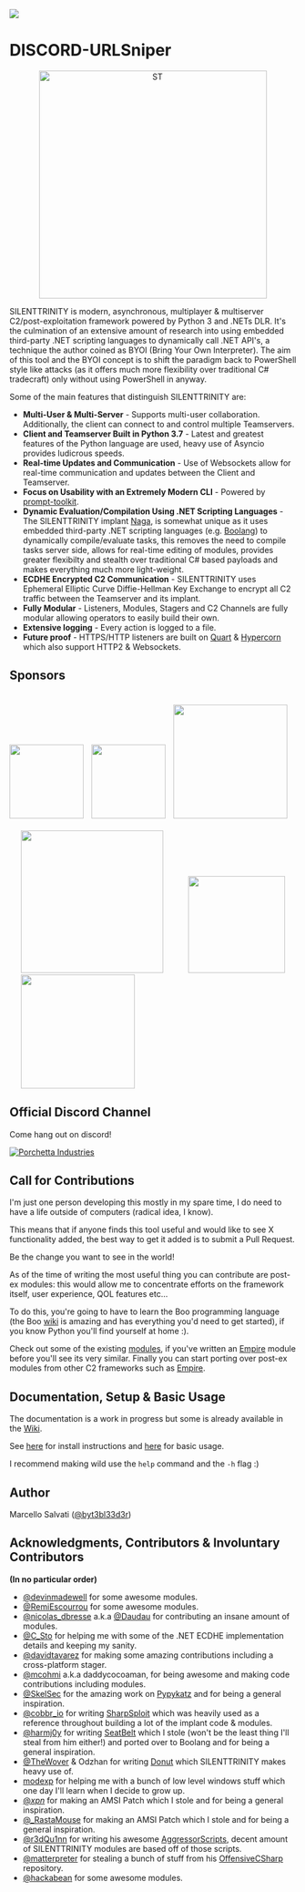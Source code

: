 ![](https://badgen.net/badge/DISCORD-URLSniper/4po/purple?icon=github)

# DISCORD-URLSniper

<p align="center">
  <img src="https://user-images.githubusercontent.com/5151193/45964397-e462e280-bfe2-11e8-88a7-69212e0f0355.png" width=400 height=400 alt="ST"/>
</p>

SILENTTRINITY is modern, asynchronous, multiplayer & multiserver C2/post-exploitation framework powered by Python 3 and .NETs DLR. It's the culmination of an extensive amount of research into using embedded third-party .NET scripting languages to dynamically call .NET API's, a technique the author coined as BYOI (Bring Your Own Interpreter). The aim of this tool and the BYOI concept is to shift the paradigm back to PowerShell style like attacks (as it offers much more flexibility over traditional C# tradecraft) only without using PowerShell in anyway.

Some of the main features that distinguish SILENTTRINITY are:
- **Multi-User & Multi-Server** - Supports multi-user collaboration. Additionally, the client can connect to and control multiple Teamservers.
- **Client and Teamserver Built in Python 3.7** - Latest and greatest features of the Python language are used, heavy use of Asyncio provides ludicrous speeds.
- **Real-time Updates and Communication** - Use of Websockets allow for real-time communication and updates between the Client and Teamserver.
- **Focus on Usability with an Extremely Modern CLI** - Powered by [prompt-toolkit](https://github.com/prompt-toolkit/python-prompt-toolkit).
- **Dynamic Evaluation/Compilation Using .NET Scripting Languages** - The SILENTTRINITY implant [Naga](https://github.com/byt3bl33d3r/Naga), is somewhat unique as it uses embedded third-party .NET scripting languages (e.g. [Boolang](https://github.com/boo-lang/boo)) to dynamically compile/evaluate tasks, this removes the need to compile tasks server side, allows for real-time editing of modules, provides greater flexibilty and stealth over traditional C# based payloads and makes everything much more light-weight.
- **ECDHE Encrypted C2 Communication** - SILENTTRINITY uses Ephemeral Elliptic Curve Diffie-Hellman Key Exchange to encrypt all C2 traffic between the Teamserver and its implant.
- **Fully Modular** - Listeners, Modules, Stagers and C2 Channels are fully modular allowing operators to easily build their own.
- **Extensive logging** - Every action is logged to a file.
- **Future proof** - HTTPS/HTTP listeners are built on [Quart](https://gitlab.com/pgjones/quart) & [Hypercorn](https://gitlab.com/pgjones/hypercorn) which also support HTTP2 & Websockets.

## Sponsors
[<img src="https://www.blackhillsinfosec.com/wp-content/uploads/2016/03/BHIS-logo-L-300x300.png" width="130" height="130"/>](https://www.blackhillsinfosec.com/)
[<img src="https://handbook.volkis.com.au/assets/img/Volkis_Logo_Brandpack.svg" width="130" hspace="10"/>](https://volkis.com.au)
[<img src="https://user-images.githubusercontent.com/5151193/85817125-875e0880-b743-11ea-83e9-764cd55a29c5.png" width="200" vspace="21"/>](https://qomplx.com/blog/cyber/)
[<img src="https://user-images.githubusercontent.com/5151193/86521020-9f0f4e00-be21-11ea-9256-836bc28e9d14.png" width="250" hspace="20"/>](https://ledgerops.com)
[<img src="https://user-images.githubusercontent.com/5151193/87607538-ede79e00-c6d3-11ea-9fcf-a32d314eb65e.png" width="170" hspace="20"/>](https://www.guidepointsecurity.com/)
[<img src="https://user-images.githubusercontent.com/5151193/95542303-a27f1c00-09b2-11eb-8682-e10b3e0f0710.jpg" width="200" hspace="20"/>](https://lostrabbitlabs.com/)

## Official Discord Channel

Come hang out on discord!

[![Porchetta Industries](https://discordapp.com/api/guilds/736724457258745996/widget.png?style=banner3)](https://discord.gg/6smqwDT)

## Call for Contributions

I'm just one person developing this mostly in my spare time, I do need to have a life outside of computers (radical idea, I know).

This means that if anyone finds this tool useful and would like to see X functionality added, the best way to get it added is to submit a Pull Request.

Be the change you want to see in the world!

As of the time of writing the most useful thing you can contribute are post-ex modules: this would allow me to concentrate efforts on the framework itself, user experience, QOL features etc...

To do this, you're going to have to learn the Boo programming language (the Boo [wiki](https://github.com/boo-lang/boo/wiki) is amazing and has everything you'd need to get started), if you know Python you'll find yourself at home :).

Check out some of the existing [modules](../master/core/teamserver/modules/boo), if you've written an [Empire](https://github.com/EmpireProject/Empire) module before you'll see its very similar.
Finally you can start porting over post-ex modules from other C2 frameworks such as [Empire](https://github.com/EmpireProject/Empire).

## Documentation, Setup & Basic Usage

The documentation is a work in progress but some is already available in the [Wiki](https://github.com/byt3bl33d3r/SILENTTRINITY/wiki).

See [here](https://github.com/byt3bl33d3r/SILENTTRINITY/wiki/Installation) for install instructions and [here](https://github.com/byt3bl33d3r/SILENTTRINITY/wiki/Basic-Usage) for basic usage.

I recommend making wild use the ```help``` command and the ```-h``` flag :)

## Author

Marcello Salvati ([@byt3bl33d3r](https://twitter.com/byt3bl33d3r))

## Acknowledgments, Contributors & Involuntary Contributors

**(In no particular order)**

- [@devinmadewell](https://github.com/devinmadewell) for some awesome modules.
- [@RemiEscourrou](https://github.com/RemiEscourrou) for some awesome modules.
- [@nicolas_dbresse](https://twitter.com/nicolas_dbresse) a.k.a [@Daudau](https://github.com/Daudau) for contributing an insane amount of modules.
- [@C_Sto](https://twitter.com/C__Sto) for helping me with some of the .NET ECDHE implementation details and keeping my sanity.
- [@davidtavarez](https://twitter.com/davidtavarez) for making some amazing contributions including a cross-platform stager.
- [@mcohmi](https://twitter.com/mcohmi) a.k.a daddycocoaman, for being awesome and making code contributions including modules.
- [@SkelSec](https://twitter.com/SkelSec) for the amazing work on [Pypykatz](https://github.com/skelsec/pypykatz) and for being a general inspiration.
- [@cobbr_io](https://twitter.com/cobbr_io) for writing [SharpSploit](https://github.com/cobbr/SharpSploit) which was heavily used as a reference throughout building a lot of the implant code & modules.
- [@harmj0y](https://twitter.com/harmj0y) for writing [SeatBelt](https://github.com/GhostPack/Seatbelt) which I stole (won't be the least thing I'll steal from him either!) and ported over to Boolang and for being a general inspiration.
- [@TheWover](https://twitter.com/TheRealWover) & Odzhan for writing [Donut](https://github.com/TheWover/donut) which SILENTTRINITY makes heavy use of.
- [modexp](https://modexp.wordpress.com) for helping me with a bunch of low level windows stuff which one day I'll learn when I decide to grow up.
- [@_xpn_](https://twitter.com/_xpn_) for making an AMSI Patch which I stole and for being a general inspiration.
- [@_RastaMouse](https://twitter.com/_RastaMouse) for making an AMSI Patch which I stole and for being a general inspiration.
- [@r3dQu1nn](https://twitter.com/r3dQu1nn) for writing his awesome [AggressorScripts](https://github.com/harleyQu1nn/AggressorScripts), decent amount of SILENTTRINITY modules are based off of those scripts.
- [@matterpreter](https://twitter.com/matterpreter) for stealing a bunch of stuff from his [OffensiveCSharp](https://github.com/matterpreter/OffensiveCSharp) repository.
- [@hackabean](https://github.com/hackabean) for some awesome modules.
